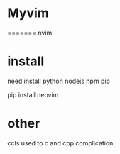 # Myvim
=======
 nvim
 # install

 need install python nodejs npm pip
 
 pip install neovim
 
 # other

 ccls used to c and cpp complication 
 
